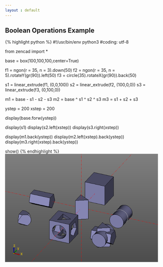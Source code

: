 ```yaml
---
layout : default
---
```


## Boolean Operations Example 
{% highlight python %}
#!/usr/bin/env python3
#coding: utf-8

from zencad import *

base = box(100,100,100,center=True)

f1 = ngon(r = 35, n = 3).down(50)
f2 = ngon(r = 35, n = 5).rotateY(gr(90)).left(50)
f3 = circle(35).rotateX(gr(90)).back(50)

s1 = linear_extrude(f1, (0,0,100))
s2 = linear_extrude(f2, (100,0,0))
s3 = linear_extrude(f3, (0,100,0))

m1 = base - s1 - s2 - s3
m2 = base ^ s1 ^ s2 ^ s3
m3 = s1 + s2 + s3

ystep = 200
xstep = 200

display(base.forw(ystep))

display(s1)
display(s2.left(xstep))
display(s3.right(xstep))

display(m1.back(ystep))
display(m2.left(xstep).back(ystep))
display(m3.right(xstep).back(ystep))

show()
{% endhighlight %}
![box.png](../images/boolops.png)